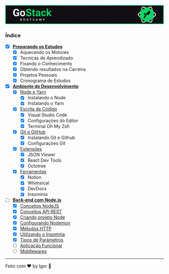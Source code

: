 <a href="#">
  <img alt="GoStack" src="../../.github/logo.jpg"/>
</a>

### **Índice**

- [x] [**Preparando os Estudos**](#)
  - [x] Aquecendo os Motores
  - [x] Tecnicas de Aprendizado
  - [x] Fixando o Conhecimento
  - [x] Obtendo resultados na Carreira
  - [x] Projetos Pessoais
  - [x] Cronograma de Estudos

- [x] [**Ambiente de Desenvolvimento**](#)
  - [x] [Node e Yarn](#)
    - [x] Instalando o Node
    - [x] Instalando o Yarn
  - [x] [Escrita de Código](#)
    - [x] Visual Studio Code
    - [x] Configurações do Editor
    - [x] Terminal Oh My Zsh
  - [x] [Git e GitHub](#)
    - [x] Instalando Git e Github
    - [x] Configurações Git
  - [x] [Extensões](#)
    - [x] JSON Viewer
    - [x] React Dev Tools
    - [x] Octotree
  - [x] [Ferramentas](#)
    - [x] Notion
    - [x] Whimsical
    - [x] DevDocs
    - [x] Insominia

- [ ] [**Back-end com Node.js**](https://www.notion.so/Back-end-NodeJS-9d0726d6178140e8883e8adfef48497b)
  - [X] [Conceitos NodeJS](https://www.notion.so/Conceitos-NodeJS-887cdd9d6b3b4b66979dc925a19d14bc)
  - [X] [Conceitos API REST](https://www.notion.so/Conceitos-de-API-REST-08146120855043539a7a90c7fce5dc31)
  - [x] [Criando projeto Node](https://www.notion.so/Criando-Projeto-Node-e2dbd34f43f84399b0fbbcbce119db37)
  - [x] [Configurando Nodemon](https://www.notion.so/Nodemon-49bd0994d1774da9b27c72bd0b7f0e95)
  - [x] [Métodos HTTP](https://www.notion.so/M-todos-HTTP-a186bc23ce3e44429ee9e2e6cd39bd90)
  - [x] [Utilizando o Insomnia](https://www.notion.so/Utilizando-o-Insomnia-7a5984044f384f44867a3065ef78f2bc)
  - [x] [Tipos de Parâmetros](https://www.notion.so/Tipos-de-Par-metros-b797e84c54424d16863f631eb583e5c4)
  - [ ] [Aplicação Funcional](https://www.notion.so/Aplica-o-Funcional-57f3fa92557f446982e48ab5c37dc35a)
  - [ ] [Middlewares](https://www.notion.so/Middlewares-b6db33567e7a43ee8aa1d76c1b89b888)

---

Feito com ❤ by Igor 🖖
